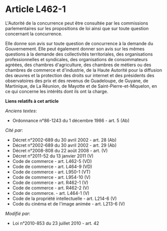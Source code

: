 # Article L462-1

L'Autorité de la concurrence peut être consultée par les commissions parlementaires sur les propositions de loi ainsi que sur
toute question concernant la concurrence. 

Elle donne son avis sur toute question de concurrence à la demande du Gouvernement. Elle peut également donner son avis sur
les mêmes questions à la demande des collectivités territoriales, des organisations professionnelles et syndicales, des
organisations de consommateurs agréées, des chambres d'agriculture, des chambres de métiers ou des chambres de commerce et
d'industrie, de la Haute Autorité pour la diffusion des œuvres et la protection des droits sur internet           et des
présidents des observatoires des prix et des revenus de Guadeloupe, de Guyane, de Martinique, de La Réunion, de Mayotte et de
Saint-Pierre-et-Miquelon, en ce qui concerne les intérêts dont ils ont la charge.

**Liens relatifs à cet article**

_Anciens textes_:

  - Ordonnance n°86-1243 du 1 décembre 1986 - art. 5 (Ab)

_Cité par_:

  - Décret n°2002-689 du 30 avril 2002 - art. 28 (Ab)
  - Décret n°2002-689 du 30 avril 2002 - art. 29 (Ab)
  - Décret n°2008-808 du 22 août 2008 - art. (V)
  - Décret n°2011-52 du 13 janvier 2011 (V)
  - Code de commerce - art. L462-5 (VD)
  - Code de commerce - art. L464-9 (VD)
  - Code de commerce - art. L950-1 (VT)
  - Code de commerce - art. L954-10 (V)
  - Code de commerce - art. R462-1 (V)
  - Code de commerce - art. R462-2 (V)
  - Code de commerce. - art. L464-1 (V)
  - Code de la propriété intellectuelle - art. L214-6 (V)
  - Code du cinéma et de l'image animée - art. L213-6 (V)

_Modifié par_:

  - Loi n°2010-853 du 23 juillet 2010 - art. 42
